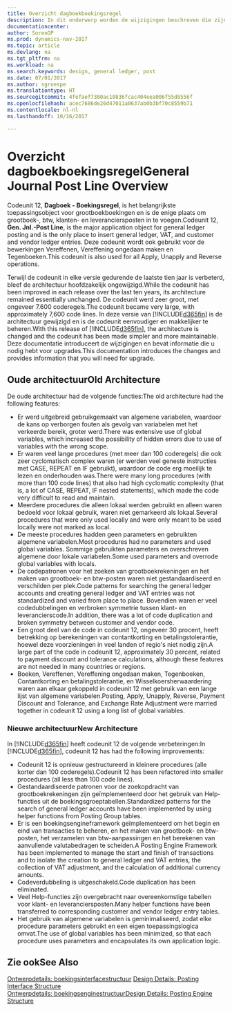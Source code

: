 ```yaml
---
title: Overzicht dagboekboekingsregel
description: In dit onderwerp worden de wijzigingen beschreven die zijn doorgevoerd in Codeunit 12, **Dagboek - Boekingsregel**, het belangrijkste toepassingsobject voor grootboekboekingen en de enige plaats om grootboek-, btw-, klanten- en leveranciersposten in te voegen.
documentationcenter: 
author: SorenGP
ms.prod: dynamics-nav-2017
ms.topic: article
ms.devlang: na
ms.tgt_pltfrm: na
ms.workload: na
ms.search.keywords: design, general ledger, post
ms.date: 07/01/2017
ms.author: sgroespe
ms.translationtype: HT
ms.sourcegitcommit: 4fefaef7380ac10836fcac404eea006f55d8556f
ms.openlocfilehash: acec7686de26d47011a0637ab0b3bf70c8559b71
ms.contentlocale: nl-nl
ms.lasthandoff: 10/16/2017

---
```

# <a name="general-journal-post-line-overview"></a><span data-ttu-id="5edf5-103">Overzicht dagboekboekingsregel</span><span class="sxs-lookup"><span data-stu-id="5edf5-103">General Journal Post Line Overview</span></span>
<span data-ttu-id="5edf5-104">Codeunit 12, **Dagboek - Boekingsregel**, is het belangrijkste toepassingsobject voor grootboekboekingen en is de enige plaats om grootboek-, btw, klanten- en leveranciersposten in te voegen.</span><span class="sxs-lookup"><span data-stu-id="5edf5-104">Codeunit 12, **Gen. Jnl.-Post Line**, is the major application object for general ledger posting and is the only place to insert general ledger, VAT, and customer and vendor ledger entries.</span></span> <span data-ttu-id="5edf5-105">Deze codeunit wordt ook gebruikt voor de bewerkingen Vereffenen, Vereffening ongedaan maken en Tegenboeken.</span><span class="sxs-lookup"><span data-stu-id="5edf5-105">This codeunit is also used for all Apply, Unapply and Reverse operations.</span></span>  
  
<span data-ttu-id="5edf5-106">Terwijl de codeunit in elke versie gedurende de laatste tien jaar is verbeterd, bleef de architectuur hoofdzakelijk ongewijzigd.</span><span class="sxs-lookup"><span data-stu-id="5edf5-106">While the codeunit has been improved in each release over the last ten years, its architecture remained essentially unchanged.</span></span> <span data-ttu-id="5edf5-107">De codeunit werd zeer groot, met ongeveer 7.600 coderegels.</span><span class="sxs-lookup"><span data-stu-id="5edf5-107">The codeunit became very large, with approximately 7,600 code lines.</span></span> <span data-ttu-id="5edf5-108">In deze versie van [!INCLUDE[d365fin](includes/d365fin_md.md)] is de architectuur gewijzigd en is de codeunit eenvoudiger en makkelijker te beheren.</span><span class="sxs-lookup"><span data-stu-id="5edf5-108">With this release of [!INCLUDE[d365fin](includes/d365fin_md.md)], the architecture is changed and the codeunit has been made simpler and more maintainable.</span></span> <span data-ttu-id="5edf5-109">Deze documentatie introduceert de wijzigingen en bevat informatie die u nodig hebt voor upgrades.</span><span class="sxs-lookup"><span data-stu-id="5edf5-109">This documentation introduces the changes and provides information that you will need for upgrade.</span></span>  
  
## <a name="old-architecture"></a><span data-ttu-id="5edf5-110">Oude architectuur</span><span class="sxs-lookup"><span data-stu-id="5edf5-110">Old Architecture</span></span>  
<span data-ttu-id="5edf5-111">De oude architectuur had de volgende functies:</span><span class="sxs-lookup"><span data-stu-id="5edf5-111">The old architecture had the following features:</span></span>  
  
* <span data-ttu-id="5edf5-112">Er werd uitgebreid gebruikgemaakt van algemene variabelen, waardoor de kans op verborgen fouten als gevolg van variabelen met het verkeerde bereik, groter werd.</span><span class="sxs-lookup"><span data-stu-id="5edf5-112">There was extensive use of global variables, which increased the possibility of hidden errors due to use of variables with the wrong scope.</span></span>  
* <span data-ttu-id="5edf5-113">Er waren veel lange procedures (met meer dan 100 coderegels) die ook zeer cyclomatisch complex waren (er werden veel geneste instructies met CASE, REPEAT en IF gebruikt), waardoor de code erg moeilijk te lezen en onderhouden was.</span><span class="sxs-lookup"><span data-stu-id="5edf5-113">There were many long procedures (with more than 100 code lines) that also had high cyclomatic complexity (that is, a lot of CASE, REPEAT, IF nested statements), which made the code very difficult to read and maintain.</span></span>  
* <span data-ttu-id="5edf5-114">Meerdere procedures die alleen lokaal werden gebruikt en alleen waren bedoeld voor lokaal gebruik, waren niet gemarkeerd als lokaal.</span><span class="sxs-lookup"><span data-stu-id="5edf5-114">Several procedures that were only used locally and were only meant to be used locally were not marked as local.</span></span>  
* <span data-ttu-id="5edf5-115">De meeste procedures hadden geen parameters en gebruikten algemene variabelen.</span><span class="sxs-lookup"><span data-stu-id="5edf5-115">Most procedures had no parameters and used global variables.</span></span> <span data-ttu-id="5edf5-116">Sommige gebruikten parameters en overschreven algemene door lokale variabelen.</span><span class="sxs-lookup"><span data-stu-id="5edf5-116">Some used parameters and overrode global variables with locals.</span></span>  
* <span data-ttu-id="5edf5-117">De codepatronen voor het zoeken van grootboekrekeningen en het maken van grootboek- en btw-posten waren niet gestandaardiseerd en verschilden per plek.</span><span class="sxs-lookup"><span data-stu-id="5edf5-117">Code patterns for searching the general ledger accounts and creating general ledger and VAT entries was not standardized and varied from place to place.</span></span> <span data-ttu-id="5edf5-118">Bovendien waren er veel codedubbelingen en verbroken symmetrie tussen klant- en leverancierscode.</span><span class="sxs-lookup"><span data-stu-id="5edf5-118">In addition, there was a lot of code duplication and broken symmetry between customer and vendor code.</span></span>  
* <span data-ttu-id="5edf5-119">Een groot deel van de code in codeunit 12, ongeveer 30 procent, heeft betrekking op berekeningen van contantkorting en betalingstolerantie, hoewel deze voorzieningen in veel landen of regio's niet nodig zijn.</span><span class="sxs-lookup"><span data-stu-id="5edf5-119">A large part of the code in codeunit 12, approximately 30 percent, related to payment discount and tolerance calculations, although these features are not needed in many countries or regions.</span></span>  
* <span data-ttu-id="5edf5-120">Boeken, Vereffenen, Vereffening ongedaan maken, Tegenboeken, Contantkorting en betalingstolerantie, en Wisselkoersherwaardering waren aan elkaar gekoppeld in codeunit 12 met gebruik van een lange lijst van algemene variabelen.</span><span class="sxs-lookup"><span data-stu-id="5edf5-120">Posting, Apply, Unapply, Reverse, Payment Discount and Tolerance, and Exchange Rate Adjustment were married together in codeunit 12 using a long list of global variables.</span></span>  
  
### <a name="new-architecture"></a><span data-ttu-id="5edf5-121">Nieuwe architectuur</span><span class="sxs-lookup"><span data-stu-id="5edf5-121">New Architecture</span></span>  
<span data-ttu-id="5edf5-122">In [!INCLUDE[d365fin](includes/d365fin_md.md)] heeft codeunit 12 de volgende verbeteringen:</span><span class="sxs-lookup"><span data-stu-id="5edf5-122">In [!INCLUDE[d365fin](includes/d365fin_md.md)], codeunit 12 has had the following improvements:</span></span>  
  
* <span data-ttu-id="5edf5-123">Codeunit 12 is opnieuw gestructureerd in kleinere procedures (alle korter dan 100 coderegels).</span><span class="sxs-lookup"><span data-stu-id="5edf5-123">Codeunit 12 has been refactored into smaller procedures (all less than 100 code lines).</span></span>  
* <span data-ttu-id="5edf5-124">Gestandaardiseerde patronen voor de zoekopdracht van grootboekrekeningen zijn geïmplementeerd door het gebruik van Help-functies uit de boekingsgroeptabellen.</span><span class="sxs-lookup"><span data-stu-id="5edf5-124">Standardized patterns for the search of general ledger accounts have been implemented by using helper functions from Posting Group tables.</span></span>  
* <span data-ttu-id="5edf5-125">Er is een boekingsengineframework geïmplementeerd om het begin en eind van transacties te beheren, en het maken van grootboek- en btw-posten, het verzamelen van btw-aanpassingen en het berekenen van aanvullende valutabedragen te scheiden.</span><span class="sxs-lookup"><span data-stu-id="5edf5-125">A Posting Engine Framework has been implemented to manage the start and finish of transactions and to isolate the creation to general ledger and VAT entries, the collection of VAT adjustment, and the calculation of additional currency amounts.</span></span>  
* <span data-ttu-id="5edf5-126">Codeverdubbeling is uitgeschakeld.</span><span class="sxs-lookup"><span data-stu-id="5edf5-126">Code duplication has been eliminated.</span></span>  
* <span data-ttu-id="5edf5-127">Veel Help-functies zijn overgebracht naar overeenkomstige tabellen voor klant- en leveranciersposten.</span><span class="sxs-lookup"><span data-stu-id="5edf5-127">Many helper functions have been transferred to corresponding customer and vendor ledger entry tables.</span></span>  
* <span data-ttu-id="5edf5-128">Het gebruik van algemene variabelen is geminimaliseerd, zodat elke procedure parameters gebruikt en een eigen toepassingslogica omvat.</span><span class="sxs-lookup"><span data-stu-id="5edf5-128">The use of global variables has been minimized, so that each procedure uses parameters and encapsulates its own application logic.</span></span>  
  
## <a name="see-also"></a><span data-ttu-id="5edf5-129">Zie ook</span><span class="sxs-lookup"><span data-stu-id="5edf5-129">See Also</span></span>  
<span data-ttu-id="5edf5-130">[Ontwerpdetails: boekingsinterfacestructuur](design-details-posting-interface-structure.md) </span><span class="sxs-lookup"><span data-stu-id="5edf5-130">[Design Details: Posting Interface Structure](design-details-posting-interface-structure.md) </span></span>  
[<span data-ttu-id="5edf5-131">Ontwerpdetails: boekingsenginestructuur</span><span class="sxs-lookup"><span data-stu-id="5edf5-131">Design Details: Posting Engine Structure</span></span>](design-details-posting-engine-structure.md)

